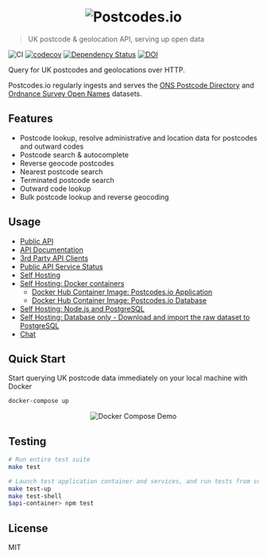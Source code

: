 <h1 align="center">
  <img src="https://img.ideal-postcodes.co.uk/Postcodes.io%20Logo@3x.png" alt="Postcodes.io">
</h1>

> UK postcode & geolocation API, serving up open data

![CI](https://github.com/ideal-postcodes/postcodes.io/workflows/CI/badge.svg)
[![codecov](https://codecov.io/gh/ideal-postcodes/postcodes.io/branch/master/graph/badge.svg)](https://codecov.io/gh/ideal-postcodes/postcodes.io)
[![Dependency Status](https://david-dm.org/ideal-postcodes/postcodes.io.svg)](https://david-dm.org/ideal-postcodes/postcodes.io)
[![DOI](https://zenodo.org/badge/15987081.svg)](https://zenodo.org/badge/latestdoi/15987081)

Query for UK postcodes and geolocations over HTTP.

Postcodes.io regularly ingests and serves the [ONS Postcode Directory](https://geoportal.statistics.gov.uk/search?collection=Dataset&sort=-created&tags=onspd) and [Ordnance Survey Open Names](https://www.ordnancesurvey.co.uk/business-and-government/products/os-open-names.html) datasets.

## Features

- Postcode lookup, resolve administrative and location data for postcodes and outward codes
- Postcode search & autocomplete
- Reverse geocode postcodes
- Nearest postcode search
- Terminated postcode search
- Outward code lookup
- Bulk postcode lookup and reverse geocoding

## Usage

- [Public API](https://postcodes.io)
- [API Documentation](https://postcodes.io/docs)
- [3rd Party API Clients](https://postcodes.io/about)
- [Public API Service Status](https://status.ideal-postcodes.co.uk)
- [Self Hosting](https://postcodes.io/docs#Install-notes)
- [Self Hosting: Docker containers](https://postcodes.io/docs#docker-install)
  - [Docker Hub Container Image: Postcodes.io Application](https://hub.docker.com/r/idealpostcodes/postcodes.io)
  - [Docker Hub Container Image: Postcodes.io Database](https://hub.docker.com/r/idealpostcodes/postcodes.io.db)
- [Self Hosting: Node.js and PostgreSQL](https://postcodes.io/docs#install-requirements)
- [Self Hosting: Database only - Download and import the raw dataset to PostgreSQL](https://postcodes.io/docs#import-from-pgdump)
- [Chat](https://chat.ideal-postcodes.co.uk)

## Quick Start

Start querying UK postcode data immediately on your local machine with Docker

```bash
docker-compose up
```

<p align="center">
  <img src="https://img.ideal-postcodes.co.uk/postcodesio-docker-compose-demo.gif" alt="Docker Compose Demo">
</p>

## Testing

```bash
# Run entire test suite
make test

# Launch test application container and services, and run tests from container
make test-up
make test-shell
$api-container> npm test
```

## License

MIT
